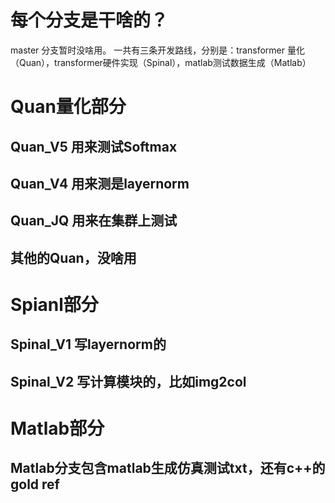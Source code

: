 # 每个分支是干啥的？
master 分支暂时没啥用。
一共有三条开发路线，分别是：transformer 量化（Quan），transformer硬件实现（Spinal），matlab测试数据生成（Matlab）
# Quan量化部分
## Quan_V5 用来测试Softmax
## Quan_V4 用来测是layernorm
## Quan_JQ 用来在集群上测试
## 其他的Quan，没啥用

# Spianl部分
## Spinal_V1 写layernorm的
## Spinal_V2 写计算模块的，比如img2col

# Matlab部分
## Matlab分支包含matlab生成仿真测试txt，还有c++的gold ref